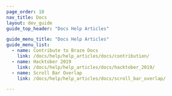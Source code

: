 ```yaml
---
page_order: 10
nav_title: Docs
layout: dev_guide
guide_top_header: "Docs Help Articles"

guide_menu_title: "Docs Help Articles"
guide_menu_list:
  - name: Contribute to Braze Docs
    link: /docs/help/help_articles/docs/contribution/
  - name: Hacktober 2019
    link: /docs/help/help_articles/docs/hacktober_2019/
  - name: Scroll Bar Overlap
    link: /docs/help/help_articles/docs/scroll_bar_overlap/

---
```

